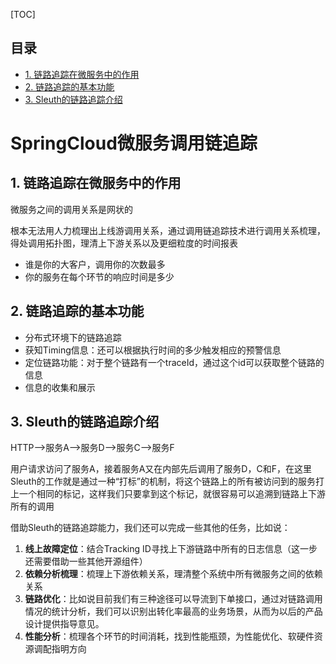 [TOC]

## 目录

- [1. 链路追踪在微服务中的作用](#1-链路追踪在微服务中的作用)
- [2. 链路追踪的基本功能](#2-链路追踪的基本功能)
- [3. Sleuth的链路追踪介绍](#3-sleuth的链路追踪介绍)

# SpringCloud微服务调用链追踪

## 1. 链路追踪在微服务中的作用

微服务之间的调用关系是网状的

根本无法用人力梳理出上线游调用关系，通过调用链追踪技术进行调用关系梳理，得处调用拓扑图，理清上下游关系以及更细粒度的时间报表

- 谁是你的大客户，调用你的次数最多
- 你的服务在每个环节的响应时间是多少

## 2. 链路追踪的基本功能

- 分布式环境下的链路追踪
- 获知Timing信息：还可以根据执行时间的多少触发相应的预警信息
- 定位链路功能：对于整个链路有一个traceId，通过这个id可以获取整个链路的信息
- 信息的收集和展示

## 3. Sleuth的链路追踪介绍

HTTP-->服务A-->服务D-->服务C-->服务F

用户请求访问了服务A，接着服务A又在内部先后调用了服务D，C和F，在这里Sleuth的工作就是通过一种“打标”的机制，将这个链路上的所有被访问到的服务打上一个相同的标记，这样我们只要拿到这个标记，就很容易可以追溯到链路上下游所有的调用

借助Sleuth的链路追踪能力，我们还可以完成一些其他的任务，比如说：

1. **线上故障定位**：结合Tracking ID寻找上下游链路中所有的日志信息（这一步还需要借助一些其他开源组件）
2. **依赖分析梳理**：梳理上下游依赖关系，理清整个系统中所有微服务之间的依赖关系
3. **链路优化**：比如说目前我们有三种途径可以导流到下单接口，通过对链路调用情况的统计分析，我们可以识别出转化率最高的业务场景，从而为以后的产品设计提供指导意见。
4. **性能分析**：梳理各个环节的时间消耗，找到性能瓶颈，为性能优化、软硬件资源调配指明方向